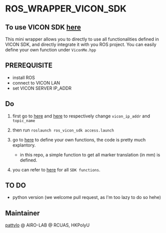 <!-- # ROS_PKG_TEMPLATE
## AN EASY START FOR YOUR ROS_PKG!
## PREREQUISITE
- install ROS
- install mavros
## REMEMBER TO REMOVE .git BEFORE YOU PUBLISH YOUR OWN WORK! -->


# ROS_WRAPPER_VICON_SDK
## To use VICON SDK [here]()
This mini wrapper allows you to directly to use all functionalities defined in VICON SDK, and directly integrate it with you ROS project. You can easily define your own function under ```ViconMe.hpp```

## PREREQUISITE
- install ROS
- connect to VICON LAN
- set VICON SERVER IP_ADDR

## Do
1. first go to [here](/launch/access.launch) and [here](/launch/viconMe_SUBPUB_topics.yaml) to respectively change ```vicon_ip_addr``` and ```topic_name```
2. then run ```roslaunch ros_vicon_sdk access.launch```

3. go to [here](/src/include/ViconMe.hpp) to define your own functions, the code is pretty much explantory.
    - in this repo, a simple function to get all marker translation (in mm) is defined.
4. you can refer to [here](/Vicon_DataStream_SDK_Developer_s_Guide.pdf) for all ```SDK functions```.

## TO DO
- python version (we welcome pull request, as I'm too lazy to do so hehe)

## Maintainer
[pattylo](https://github.com/pattylo) @ AIRO-LAB @ RCUAS, HKPolyU

